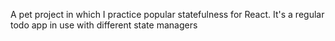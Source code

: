 A pet project in which I practice popular statefulness for React.
It's a regular todo app in use with different state managers

